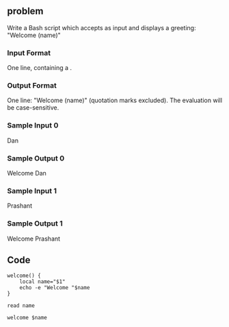 ## problem
Write a Bash script which accepts  as input and displays a greeting: "Welcome (name)"

### Input Format

One line, containing a .

### Output Format

One line: "Welcome (name)" (quotation marks excluded). 
The evaluation will be case-sensitive.

### Sample Input 0

Dan  
### Sample Output 0

Welcome Dan  
### Sample Input 1

Prashant
### Sample Output 1

Welcome Prashant

## Code
```shell
welcome() {
    local name="$1"
    echo -e "Welcome "$name
}

read name

welcome $name
```